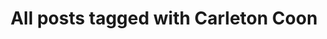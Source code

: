 ---
layout: tag
title: "All posts tagged with Carleton Coon"
permalink: /weblog/tags/carleton-coon/
taxonomy: Carleton Coon
---